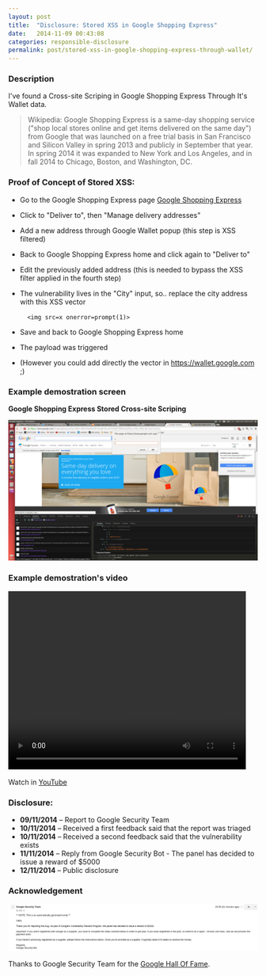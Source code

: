 ```yaml
---
layout: post
title:  "Disclosure: Stored XSS in Google Shopping Express"
date:   2014-11-09 00:43:08
categories: responsible-disclosure
permalink: post/stored-xss-in-google-shopping-express-through-wallet/
---
```


### Description

I've found a Cross-site Scriping in Google Shopping Express Through It's Wallet data.

> Wikipedia: Google Shopping Express is a same-day shopping service ("shop local stores online and get items delivered on the same day") from Google that was launched on a free trial basis in San Francisco and Silicon Valley in spring 2013 and publicly in September that year. In spring 2014 it was expanded to New York and Los Angeles, and in fall 2014 to Chicago, Boston, and Washington, DC.

### Proof of Concept of Stored XSS:

* Go to the Google Shopping Express page [Google Shopping Express](https://www.google.com/shopping/express/ "Google Shopping Express")
* Click to "Deliver to", then "Manage delivery addresses"
* Add a new address through Google Wallet popup (this step is XSS filtered)
* Back to Google Shopping Express home and click again to "Deliver to"
* Edit the previously added address (this is needed to bypass the XSS filter applied in the fourth step)
* The vulnerability lives in the "City" input, so.. replace the city address with this XSS vector

		<img src=x onerror=prompt(1)>

* Save and back to Google Shopping Express home
* The payload was triggered
* (However you could add directly the vector in https://wallet.google.com ;)

<!--r34dm0r3-->

### Example demostration screen

**Google Shopping Express Stored Cross-site Scriping**

<a href="/images/security/responsible-disclosure/google-xss.png">![Google Shopping Express Stored XSS](/images/security/responsible-disclosure/google-xss.png)</a>

### Example demostration's video

<div class="photo_frame_center">
	<video width="480" height="360" controls>
		Sorry, your browser doesn't support embedded videos, 
		but don't worry, you can <a href="/video/security/responsible-disclosure/google-xss.ogv">Download It</a>
		and watch it with your favorite video player!
		<source src="/video/security/responsible-disclosure/google-xss.ogv" type='video/ogg; codecs="theora, vorbis"'>
	</video>
</div>

Watch in <a href="https://www.youtube.com/watch?v=xxx" title="Google Shopping Express XSS" target="_blank">YouTube</a>

### Disclosure:

* **09/11/2014** – Report to Google Security Team
* **10/11/2014** – Received a first feedback said that the report was triaged
* **10/11/2014** – Received a second feedback said that the vulnerability exists
* **11/11/2014** – Reply from Google Security Bot - The panel has decided to issue a reward of $5000
* **12/11/2014** – Public disclosure

### Acknowledgement

<a href="/images/security/responsible-disclosure/google-reward-mail.png">![Google Security Team - Reward](/images/security/responsible-disclosure/google-reward-mail.png)</a>

Thanks to Google Security Team for the [Google Hall Of Fame](http://www.google.com/about/appsecurity/hall-of-fame/reward/ "Google Hall Of Fame - Federico Fazzi").
